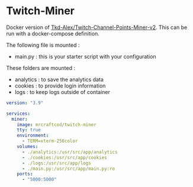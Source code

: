 # Twitch-Miner

Docker version of [Tkd-Alex/Twitch-Channel-Points-Miner-v2](https://github.com/Tkd-Alex/Twitch-Channel-Points-Miner-v2).
This can be run with a docker-compose definition.

The following file is mounted :

- main.py : this is your starter script with your configuration

These folders are mounted :

- analytics : to save the analytics data
- cookies : to provide login information
- logs : to keep logs outside of container

```yml
version: "3.9"

services:
  miner:
    image: mrcraftcod/twitch-miner
    tty: true
    environment:
      - TERM=xterm-256color
    volumes:
      - ./analytics:/usr/src/app/analytics
      - ./cookies:/usr/src/app/cookies
      - ./logs:/usr/src/app/logs
      - ./main.py:/usr/src/app/main.py:ro
    ports:
      - "5000:5000"
```
